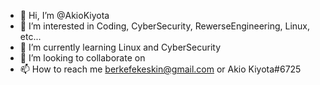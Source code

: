 - 👋 Hi, I’m @AkioKiyota
- 👀 I’m interested in Coding, CyberSecurity, RewerseEngineering, Linux, etc...
- 🌱 I’m currently learning Linux and CyberSecurity
- 💞️ I’m looking to collaborate on 
- 📫 How to reach me berkefekeskin@gmail.com or Akio Kiyota#6725

<!---
AkioKiyota/AkioKiyota is a ✨ special ✨ repository because its `README.md` (this file) appears on your GitHub profile.
You can click the Preview link to take a look at your changes.
--->
